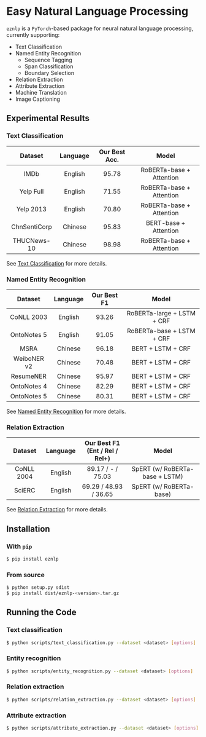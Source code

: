 # Easy Natural Language Processing

`eznlp` is a `PyTorch`-based package for neural natural language processing, currently supporting:
* Text Classification
* Named Entity Recognition
    * Sequence Tagging
    * Span Classification
    * Boundary Selection
* Relation Extraction
* Attribute Extraction
* Machine Translation
* Image Captioning


## Experimental Results
### Text Classification 
| Dataset      | Language | Our Best Acc. | Model |
|:------------:|:--------:|:------------------:|:-------------------:|
| IMDb         | English  | 95.78         | RoBERTa-base + Attention |
| Yelp Full    | English  | 71.55         | RoBERTa-base + Attention |
| Yelp 2013    | English  | 70.80         | RoBERTa-base + Attention |
| ChnSentiCorp | Chinese  | 95.83         | BERT-base + Attention    |
| THUCNews-10  | Chinese  | 98.98         | RoBERTa-base + Attention |

See [Text Classification](docs/text-classification.pdf) for more details. 


### Named Entity Recognition
| Dataset      | Language | Our Best F1 | Model |
|:------------:|:--------:|:----------------:|:-------------------:|
| CoNLL 2003   | English  | 93.26     | RoBERTa-large + LSTM + CRF |
| OntoNotes 5  | English  | 91.05     | RoBERTa-base + LSTM + CRF  |
| MSRA         | Chinese  | 96.18     | BERT + LSTM + CRF          |
| WeiboNER v2  | Chinese  | 70.48     | BERT + LSTM + CRF          |
| ResumeNER    | Chinese  | 95.97     | BERT + LSTM + CRF          |
| OntoNotes 4  | Chinese  | 82.29     | BERT + LSTM + CRF          |
| OntoNotes 5  | Chinese  | 80.31     | BERT + LSTM + CRF          |

See [Named Entity Recognition](docs/entity-recognition.pdf) for more details. 


### Relation Extraction
| Dataset      | Language | Our Best F1 <br>(Ent / Rel / Rel+) | Model |
|:------------:|:--------:|:----------------:|:-------------------:|
| CoNLL 2004   | English  | 89.17 / -     / 75.03 | SpERT (w/ RoBERTa-base + LSTM) |
| SciERC       | English  | 69.29 / 48.93 / 36.65 | SpERT (w/ RoBERTa-base)        |

See [Relation Extraction](docs/relation-extraction.pdf) for more details. 


## Installation
### With `pip`
```bash
$ pip install eznlp
```

### From source
```bash
$ python setup.py sdist
$ pip install dist/eznlp-<version>.tar.gz
```


## Running the Code
### Text classification
```bash
$ python scripts/text_classification.py --dataset <dataset> [options]
```

### Entity recognition
```bash
$ python scripts/entity_recognition.py --dataset <dataset> [options]
```

### Relation extraction
```bash
$ python scripts/relation_extraction.py --dataset <dataset> [options]
```

### Attribute extraction
```bash
$ python scripts/attribute_extraction.py --dataset <dataset> [options]
```
